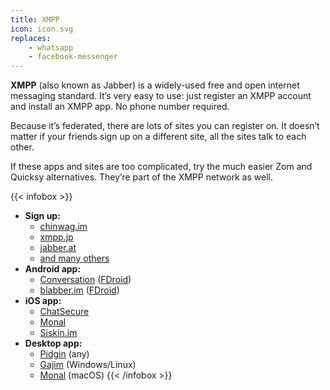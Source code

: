 ```yaml
---
title: XMPP
icon: icon.svg
replaces:
    - whatsapp
    - facebook-messenger
---
```


**XMPP** (also known as Jabber) is a widely-used free and open internet messaging standard. It’s very easy to use: just register an XMPP account and install an XMPP app. No phone number required.

Because it’s federated, there are lots of sites you can register on. It doesn’t matter if your friends sign up on a different site, all the sites talk to each other.

If these apps and sites are too complicated, try the much easier Zom and Quicksy alternatives. They’re part of the XMPP network as well.

{{< infobox >}}
- **Sign up:**
    - [chinwag.im](https://chinwag.im/)
    - [xmpp.jp](https://www.xmpp.jp/)
    - [jabber.at](https://jabber.at/account/register/)
    - [and many others](https://list.jabber.at/)
- **Android app:**
    - [Conversation](https://play.google.com/store/apps/details?id=eu.siacs.conversations) ([FDroid](https://f-droid.org/en/packages/eu.siacs.conversations/))
    - [blabber.im](https://blabber.im/en/) ([FDroid](https://f-droid.org/app/de.pixart.messenger))
- **iOS app:**
    - [ChatSecure](https://itunes.apple.com/app/chatsecure/id464200063)
    - [Monal](https://itunes.apple.com/us/app/monal-free-xmpp-chat/id317711500)
    - [Siskin.im](https://apps.apple.com/app/tigase-messenger/id1153516838)
- **Desktop app:**
    - [Pidgin](https://pidgin.im/) (any)
    - [Gajim](https://gajim.org/download) (Windows/Linux)
    - [Monal](https://apps.apple.com/us/app/monal-free-xmpp-chat/id1060957067) (macOS)
{{< /infobox >}}
